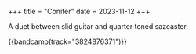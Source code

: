 +++
title = "Conifer"
date = 2023-11-12
+++

A duet between slid guitar and quarter toned sazcaster.

{{bandcamp(track="3824876371")}}

